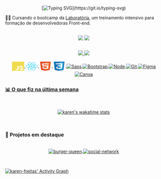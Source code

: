 <div align="center" style="display: inline_block"><br>

[![Typing SVG](https://readme-typing-svg.herokuapp.com?color=904E95&size=30&center=true&width=600&height=51&lines=Hello%2C+World!;Eu+sou+a+Karen!;+Seja+bem-vindo(a)!)](https://git.io/typing-svg)

</div>


👩‍💻 Cursando o bootcamp da [Laboratória](https://www.laboratoria.la/br), um treinamento intensivo para formação de desenvolvedoras Front-end.

 <div align="center"> 
 <br>
  <a href="https://www.linkedin.com/in/karen-freitas" target="_blank"><img src="https://img.shields.io/badge/-LinkedIn-%230077B5?style=for-the-badge&logo=linkedin&logoColor=white" target="_blank"></a> 
  <a href = "mailto:karenfcorrea@gmail.com"><img src="https://img.shields.io/badge/Gmail-D14836?style=for-the-badge&logo=gmail&logoColor=white" target="_blank"></a>

</div>          

## 


<div align="center">
  <a href="https://github.com/karen-freitas">
  <img height="160em" src="https://github-readme-stats.vercel.app/api?username=karen-freitas&bg_color=30,e96443,904e95&title_color=fff&text_color=fff&show_icons=true&icon_color=fff&include_all_commits=true&count_private=true"/>
  <img height="160em" src="https://github-readme-stats.vercel.app/api/top-langs/?username=karen-freitas&layout=compact&langs_count=7&bg_color=30,e96443,904e95&title_color=fff&text_color=fff"/>
</div>

<div align="center" style="display: inline_block"><br>
  <img align="center" alt="Js" height="30" width="40" src="https://raw.githubusercontent.com/devicons/devicon/master/icons/javascript/javascript-plain.svg">
  <img align="center" alt="-React" height="30" width="40" src="https://raw.githubusercontent.com/devicons/devicon/master/icons/react/react-original.svg">
  <img align="center" alt="HTML" height="30" width="40" src="https://raw.githubusercontent.com/devicons/devicon/master/icons/html5/html5-original.svg">
  <img align="center" alt="CSS" height="30" width="40" src="https://raw.githubusercontent.com/devicons/devicon/master/icons/css3/css3-original.svg">
  <img align="center" alt="Sass" height="30" width="40" src="https://cdn.jsdelivr.net/gh/devicons/devicon/icons/sass/sass-original.svg">
  <img align="center" alt="Bootstrap" height="30" width="40" src="https://cdn.jsdelivr.net/gh/devicons/devicon/icons/bootstrap/bootstrap-plain.svg">
  <img align="center" alt="Node" height="30" width="40" src="https://cdn.jsdelivr.net/gh/devicons/devicon/icons/nodejs/nodejs-original.svg"">
  <img align="center" alt="Git" height="30" width="40" src="https://cdn.jsdelivr.net/gh/devicons/devicon/icons/git/git-original.svg">
  <img align="center" alt="Figma" height="30" width="40" src="https://cdn.jsdelivr.net/gh/devicons/devicon/icons/figma/figma-original.svg">
  <img align="center" alt="Canva" height="30" width="40" src="https://cdn.jsdelivr.net/gh/devicons/devicon/icons/canva/canva-original.svg">
</div>
                                                                                                                                          
##
                                                                                                                                          
 ### 📊 O que fiz na última semana 
                                                                                                                                          
<div align="center" style="display: inline_block"><br>
                                                                                                                                          
[![karen's wakatime stats](https://github-readme-stats.vercel.app/api/wakatime?username=karenfreitas&bg_color=30,e96443,904e95&title_color=fff&text_color=fff&layout=compact)](https://github.com/anuraghazra/github-readme-stats)
</div><br>
                                                                                                                                          
                                                                                                                                         
### 📌 Projetos em destaque
                                                                                                                                                                                 

<div align="center"><br>
 <a href="https://github.com/karen-freitas/SAP006-burger-queen-api-client">
   <img height="120em" align="center" src="https://github-readme-stats.vercel.app/api/pin/?username=karen-freitas&repo=SAP006-burger-queen-api-client&show_icons=true&line_height=27&title_color=ffff&text_color=ffff&icon_color=ffff&bg_color=30,e96443,904e95&" alt="burger-queen" />
  </a>
  <a href="https://github.com/karen-freitas/bookish-social-network">
   <img height="120em" align="center" src="https://github-readme-stats.vercel.app/api/pin/?username=karen-freitas&repo=bookish-social-network&show_icons=true&line_height=27&title_color=ffff&text_color=ffff&icon_color=ffff&bg_color=30,e96443,904e95&" alt="social-network" />
  </a>
</div><br>
                                                                                                                                          
  ##
  
  <a href="https://github.com/ashutosh00710/github-readme-activity-graph"><img alt="karen-freitas' Activity Graph" src="https://activity-graph.herokuapp.com/graph?username=karen-freitas&bg_color=ffff&color=904E95&line=F1E05A&point=924E92&hide_border=true" /></a>

<!--  ![Snake animation](https://github.com/karen-freitas/karen-freitas/blob/output/github-contribution-grid-snake.svg) -->
                 
